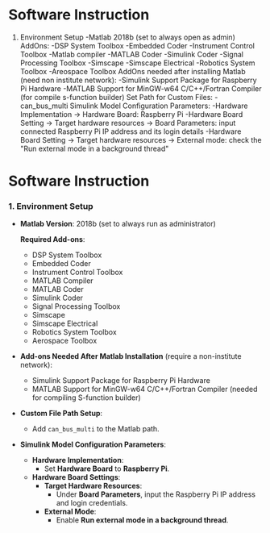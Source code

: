 # Software Instruction

1. Environment Setup
  -Matlab 2018b (set to always open as admin)
     AddOns:
       -DSP System Toolbox
       -Embedded Coder
       -Instrument Control Toolbox
       -Matlab compiler
       -MATLAB Coder
       -Simulink Coder
       -Signal Processing Toolbox
       -Simscape
       -Simscape Electrical
       -Robotics System Toolbox
       -Areospace Toolbox
     AddOns needed after installing Matlab (need non institute network):
       -Simulink Support Package for Raspberry Pi Hardware
       -MATLAB Support for MinGW-w64 C/C++/Fortran Compiler (for compile s-function builder)
     Set Path for Custom Files:
       -can_bus_multi
     Simulink Model Configuration Parameters:
       -Hardware Implementation -> Hardware Board: Raspberry Pi
       -Hardware Board Setting -> Target hardware resources -> Board Parameters: input connected Raspberry Pi IP address and its login details
       -Hardware Board Setting -> Target hardware resources -> External mode: check the "Run external mode in a background thread"

# Software Instruction

### 1. Environment Setup

- **Matlab Version**: 2018b (set to always run as administrator)  

  **Required Add-ons**:
  - DSP System Toolbox
  - Embedded Coder
  - Instrument Control Toolbox
  - MATLAB Compiler
  - MATLAB Coder
  - Simulink Coder
  - Signal Processing Toolbox
  - Simscape
  - Simscape Electrical
  - Robotics System Toolbox
  - Aerospace Toolbox

- **Add-ons Needed After Matlab Installation** (require a non-institute network):
  - Simulink Support Package for Raspberry Pi Hardware
  - MATLAB Support for MinGW-w64 C/C++/Fortran Compiler (needed for compiling S-function builder)

- **Custom File Path Setup**:
  - Add `can_bus_multi` to the Matlab path.

- **Simulink Model Configuration Parameters**:
  - **Hardware Implementation**:
    - Set **Hardware Board** to **Raspberry Pi**.
  - **Hardware Board Settings**:
    - **Target Hardware Resources**:
      - Under **Board Parameters**, input the Raspberry Pi IP address and login credentials.
    - **External Mode**:
      - Enable **Run external mode in a background thread**.
